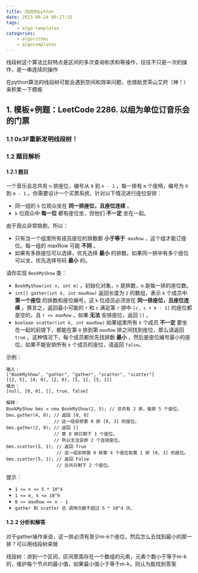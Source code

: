 ```yaml
---
title: 线段树python
date: 2023-06-24 00:17:15
tags: 
    - algo-templates
categories:
	- algorithms
	- algotemplates
---
```


线段树这个算法比较特点是区间的多次查询和求和等操作，往往不只是一次的操作，是一串连续的操作

在python算法的线段树可能会遇到空间和效率问题，也借助灵茶山艾府（神！）来积累一下模板

<!--more-->

## 1. 模板+例题：LeetCode 2286. 以组为单位订音乐会的门票

### 1.1 0x3F重新发明线段树！





### 1.2 题目解析

#### 1.2.1 题目

一个音乐会总共有 `n` 排座位，编号从 `0` 到 `n - 1` ，每一排有 `m` 个座椅，编号为 `0` 到 `m - 1` 。你需要设计一个买票系统，针对以下情况进行座位安排：

- 同一组的 `k` 位观众坐在 **同一排座位，且座位连续** 。
- `k` 位观众中 **每一位** 都有座位坐，但他们 **不一定** 坐在一起。

由于观众非常挑剔，所以：

- 只有当一个组里所有成员座位的排数都 **小于等于**` maxRow` ，这个组才能订座位。每一组的 maxRow 可能 **不同** 。
- 如果有多排座位可以选择，优先选择 **最小** 的排数。如果同一排中有多个座位可以坐，优先选择号码 **最小** 的。

请你实现 `BookMyShow` 类：

- `BookMyShow(int n, int m)` ，初始化对象，`n` 是排数，`m` 是每一排的座位数。
- `int[] gather(int k, int maxRow)` 返回长度为 `2` 的数组，表示 `k` 个成员中. **第一个座位** 的排数和座位编号，这 `k` 位成员必须坐在 **同一排座位，且座位连续** 。换言之，返回最小可能的 `r` 和 `c` 满足第 `r` 排中 `[c, c + k - 1]` 的座位都是空的，且 `r <= maxRow` 。如果 **无法** 安排座位，返回 `[]` 。
- `boolean scatter(int k, int maxRow)` 如果组里所有 `k` 个成员 **不一定** 要坐在一起的前提下，都能在第 `0` 排到第 `maxRow` 排之间找到座位，那么请返回 `true` 。这种情况下，每个成员都优先找排数 **最小** ，然后是座位编号最小的座位。如果不能安排所有 `k` 个成员的座位，请返回 `false`。

示例：

```
输入：
["BookMyShow", "gather", "gather", "scatter", "scatter"]
[[2, 5], [4, 0], [2, 0], [5, 1], [5, 1]]
输出：
[null, [0, 0], [], true, false]

解释：
BookMyShow bms = new BookMyShow(2, 5); // 总共有 2 排，每排 5 个座位。
bms.gather(4, 0); // 返回 [0, 0]
                  // 这一组安排第 0 排 [0, 3] 的座位。
bms.gather(2, 0); // 返回 []
                  // 第 0 排只剩下 1 个座位。
                  // 所以无法安排 2 个连续座位。
bms.scatter(5, 1); // 返回 True
                   // 这一组安排第 0 排第 4 个座位和第 1 排 [0, 3] 的座位。
bms.scatter(5, 1); // 返回 False
                   // 总共只剩下 2 个座位。
```

提示：

- `1 <= n <= 5 * 10^4`
- `1 <= m, k <= 10^9`
- `0 <= maxRow <= n - 1`
- `gather 和 scatter 总 调用次数不超过 5 * 10^4 次。`

#### 1.2.2 分析和解答

对于gather操作来说，这一排必须有至少m-k个座位，然后怎么去找到最小的那一排？可以用线段树来做

线段树：进到一个区间，区间里面存在一个数组的元素，元素个数小于等于m-k的，维护每个节点的最小值，如果最小值小于等于m-k，则认为能找到答案









